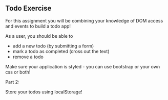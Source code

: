 ## Todo Exercise

For this assignment you will be combining your knowledge of DOM access and events to build a todo app!

As a user, you should be able to
- add a new todo (by submitting a form)
- mark a todo as completed (cross out the text)
- remove a todo

Make sure your application is styled - you can use bootstrap or your own css or both!

Part 2:

Store your todos using localStorage! 

